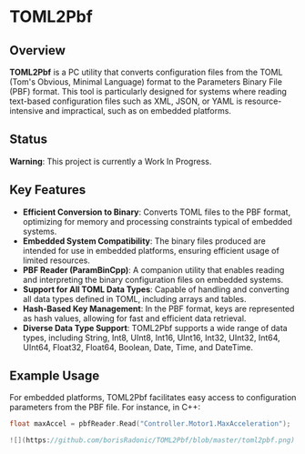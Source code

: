 # TOML2Pbf

## Overview
**TOML2Pbf** is a PC utility that converts configuration files from the TOML (Tom's Obvious, Minimal Language) format to the Parameters Binary File (PBF) format. This tool is particularly designed for systems where reading text-based configuration files such as XML, JSON, or YAML is resource-intensive and impractical, such as on embedded platforms.

## Status
**Warning**: This project is currently a Work In Progress.

## Key Features
- **Efficient Conversion to Binary**: Converts TOML files to the PBF format, optimizing for memory and processing constraints typical of embedded systems.
- **Embedded System Compatibility**: The binary files produced are intended for use in embedded platforms, ensuring efficient usage of limited resources.
- **PBF Reader (ParamBinCpp)**: A companion utility that enables reading and interpreting the binary configuration files on embedded systems.
- **Support for All TOML Data Types**: Capable of handling and converting all data types defined in TOML, including arrays and tables.
- **Hash-Based Key Management**: In the PBF format, keys are represented as hash values, allowing for fast and efficient data retrieval.
- **Diverse Data Type Support**: TOML2Pbf supports a wide range of data types, including String, Int8, UInt8, Int16, UInt16, Int32, UInt32, Int64, UInt64, Float32, Float64, Boolean, Date, Time, and DateTime.

## Example Usage
For embedded platforms, TOML2Pbf facilitates easy access to configuration parameters from the PBF file. For instance, in C++:

```cpp
float maxAccel = pbfReader.Read("Controller.Motor1.MaxAcceleration");

![](https://github.com/borisRadonic/TOML2Pbf/blob/master/toml2pbf.png)

